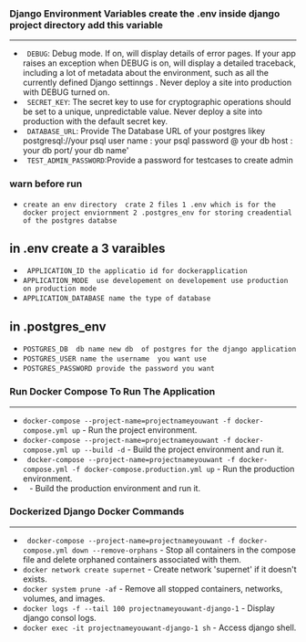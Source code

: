 ### Django Environment Variables create the .env inside django project directory add this variable

---

- ` DEBUG`: Debug mode. If on, will display details of error pages. If your app raises an exception when DEBUG is on, will display a detailed traceback, including a lot of metadata about the environment, such as all the currently defined Django settinngs . Never deploy a site into production with DEBUG turned on.
- ` SECRET_KEY`: The secret key to use for cryptographic operations should be set to a unique, unpredictable value. Never deploy a site into production with the default secret key.
- ` DATABASE_URL`: Provide The Database URL of your postgres likey postgresql://your psql user name : your psql password @ your db host : your db port/ your db name'
- ` TEST_ADMIN_PASSWORD`:Provide a password for testcases to create admin

### warn before run

- `create an env directory  crate 2 files 1 .env which is for the docker project enviornment 2 .postgres_env for storing creadential of the postgres databse `

## in .env create a 3 varaibles

- ` APPLICATION_ID the applicatio id for dockerapplication`
- `APPLICATION_MODE  use developement on developement use production on production mode `
- `APPLICATION_DATABASE name the type of database `

## in .postgres_env

- `POSTGRES_DB  db name new db  of postgres for the django application`
- `POSTGRES_USER name the username  you want use`
- `POSTGRES_PASSWORD provide the password you want`

### Run Docker Compose To Run The Application

---

- `docker-compose --project-name=projectnameyouwant -f docker-compose.yml up` - Run the project environment.
- `docker-compose --project-name=projectnameyouwant -f docker-compose.yml up --build -d` - Build the project environment and run it.
- ` docker-compose --project-name=projectnameyouwant -f docker-compose.yml -f docker-compose.production.yml up` - Run the production environment.
- `
` - Build the production environment and run it.

### Dockerized Django Docker Commands

---

- ` docker-compose --project-name=projectnameyouwant -f docker-compose.yml down --remove-orphans` - Stop all containers in the compose file and delete orphaned containers associated with them.
- `docker network create supernet` - Create network 'supernet' if it doesn't exists.
- `docker system prune -af` - Remove all stopped containers, networks, volumes, and images.
- `docker logs -f --tail 100 projectnameyouwant-django-1` - Display django consol logs.
- `docker exec -it projectnameyouwant-django-1 sh` - Access django shell.
